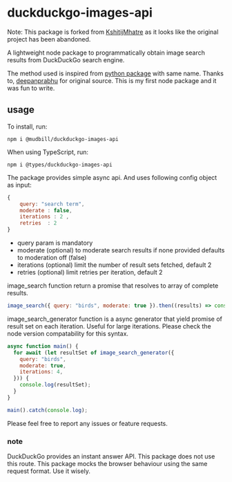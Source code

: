 # duckduckgo-images-api

Note: This package is forked from [KshitijMhatre](https://github.com/KshitijMhatre/duckduckgo-images-api) as it looks like the original project has been abandoned.

A lightweight node package to programmatically obtain image search results from DuckDuckGo search engine.

The method used is inspired from [python package](https://github.com/deepanprabhu/duckduckgo-images-api) with same name. Thanks to, [deepanprabhu](https://github.com/deepanprabhu) for original source. This is my first node package and it was fun to write.

## usage

To install, run:

```
npm i @mudbill/duckduckgo-images-api
```

When using TypeScript, run:

```
npm i @types/duckduckgo-images-api
```

The package provides simple async api. And uses following config object as input:

```javascript
{
    query: "search term",
    moderate : false,
    iterations : 2 ,
    retries  : 2
}
```

- query param is mandatory
- moderate (optional) to moderate search results if none provided defaults to moderation off (false)
- iterations (optional) limit the number of result sets fetched, default 2
- retries (optional) limit retries per iteration, default 2

image_search function return a promise that resolves to array of complete results.

```javascript
image_search({ query: "birds", moderate: true }).then((results) => console.log(results));
```

image_search_generator function is a async generator that yield promise of result set on each iteration. Useful for large iterations. Please check the node version compatability for this syntax.

```javascript
async function main() {
  for await (let resultSet of image_search_generator({
    query: "birds",
    moderate: true,
    iterations: 4,
  })) {
    console.log(resultSet);
  }
}

main().catch(console.log);
```

Please feel free to report any issues or feature requests.

### note

DuckDuckGo provides an instant answer API. This package does not use this route. This package mocks the browser behaviour using the same request format. Use it wisely.
